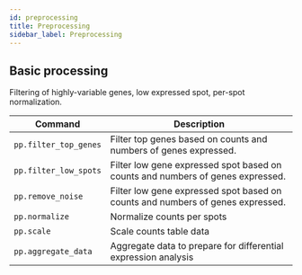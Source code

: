 ```yaml
---
id: preprocessing
title: Preprocessing 
sidebar_label: Preprocessing 
---
```


## Basic processing

Filtering of highly-variable genes, low expressed spot, per-spot normalization.

| Command | Description |
| ----------- | ----------- |
| `pp.filter_top_genes` | Filter top genes based on counts and numbers of genes expressed. |
| `pp.filter_low_spots` |  Filter low gene expressed spot based on counts and numbers of genes expressed. |
| `pp.remove_noise` |  Filter low gene expressed spot based on counts and numbers of genes expressed. |
| `pp.normalize` | Normalize counts per spots|
| `pp.scale` | Scale counts table data|
| `pp.aggregate_data` | Aggregate data to prepare for differential expression analysis |
